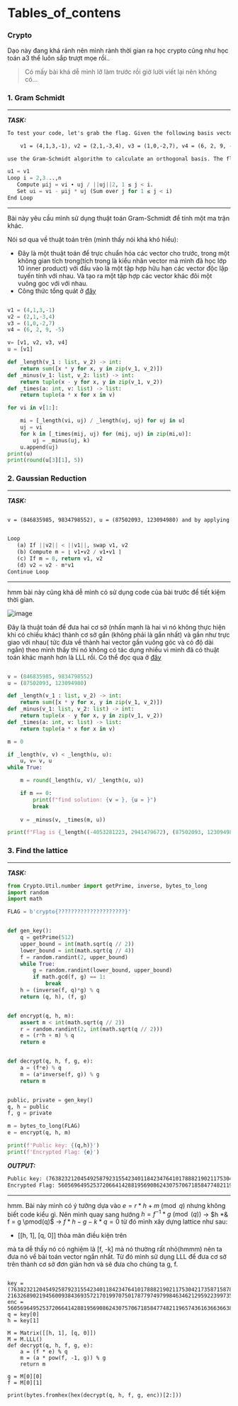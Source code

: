 Tables_of_contens
=================

### Crypto

Dạo này đang khá rảnh nên mình rành thời gian ra học crypto cũng như học toán a3 thể luôn sắp trượt mọe rồi..
> Có mấy bài khá dễ mình lỡ làm trước rồi giờ lười viết lại nên không có...

### 1. Gram Schmidt

---
**_TASK:_**

```txt
To test your code, let's grab the flag. Given the following basis vectors:

    v1 = (4,1,3,-1), v2 = (2,1,-3,4), v3 = (1,0,-2,7), v4 = (6, 2, 9, -5),

use the Gram-Schmidt algorithm to calculate an orthogonal basis. The flag is the float value of the second component of u4 to 5 significant figures.
```

```py
u1 = v1
Loop i = 2,3...,n
   Compute μij = vi ∙ uj / ||uj||2, 1 ≤ j < i.
   Set ui = vi - μij * uj (Sum over j for 1 ≤ j < i)
End Loop
```
---

Bài này yêu cầu mình sử dụng thuật toán Gram-Schmidt để tính một ma trận khác.

Nói sơ qua về thuật toán trên (mình thấy nói khá khó hiểu):
+ Đây là một thuật toán để trực chuẩn hóa các vector cho trước, trong một không gian tích trong(tích trong là kiểu nhân vector mà mình đã học lớp 10 inner product) với đầu vào là một tập hợp hữu hạn các vector độc lập tuyến tính với nhau. Và tạo ra một tập hợp các vector khác đôi một vuông goc với  với nhau.
+ Công thức tổng quát ở [đây](https://en.wikipedia.org/wiki/Gram%E2%80%93Schmidt_process)

```py

v1 = (4,1,3,-1)
v2 = (2,1,-3,4)
v3 = (1,0,-2,7)
v4 = (6, 2, 9, -5)

v= [v1, v2, v3, v4]
u = [v1]

def _length(v_1 : list, v_2) -> int:
    return sum([x * y for x, y in zip(v_1, v_2)])
def _minus(v_1: list, v_2: list) -> int:
    return tuple(x - y for x, y in zip(v_1, v_2))
def _times(a: int, v: list) -> list:
    return tuple(a * x for x in v)

for vi in v[1:]:

    mi = [_length(vi, uj) / _length(uj, uj) for uj in u]
    uj = vi
    for k in [_times(mij, uj) for (mij, uj) in zip(mi,u)]:
        uj = _minus(uj, k)
    u.append(uj)
print(u)
print(round(u[3][1], 5))
```
### 2. Gaussian Reduction

---

**_TASK:_**

```txt

v = (846835985, 9834798552), u = (87502093, 123094980) and by applying Gauss's algorithm, find the optimal basis. The flag is the inner product of the new basis vectors.
```

```py

Loop
   (a) If ||v2|| < ||v1||, swap v1, v2
   (b) Compute m = ⌊ v1∙v2 / v1∙v1 ⌉
   (c) If m = 0, return v1, v2
   (d) v2 = v2 - m*v1
Continue Loop
```

---

hmm bài này cũng khá dễ mình có sử dụng code của bài trước để tiết kiệm thời gian.

![image](https://github.com/MinhFanBoy/CTF/assets/145200520/ab0a6855-8d36-4ed2-900f-4b6019f898d4)

Đây là thuật toán để đưa hai cơ sở (nhấn mạnh là hai vì nó không thực hiện khi có chiều khác) thành cơ sở gắn (không phải là gắn nhất) và gần như trực giao với nhau( tức đưa về thành hai vector gần vuông góc và có độ dài ngắn) theo mình thấy thì nó không có tác dụng nhiều vì mình đã có thuật toán khác mạnh hơn là LLL rồi. Có thể đọc qua ở [đây](https://en.wikipedia.org/wiki/Lattice_reduction)

```py

v = (846835985, 9834798552)
u = (87502093, 123094980)

def _length(v_1 : list, v_2) -> int:
    return sum([x * y for x, y in zip(v_1, v_2)])
def _minus(v_1: list, v_2: list) -> int:
    return tuple(x - y for x, y in zip(v_1, v_2))
def _times(a: int, v: list) -> list:
    return tuple(a * x for x in v)

m = 0

if _length(v, v) < _length(u, u):
    u, v= v, u
while True:

    m = round(_length(u, v)/ _length(u, u))

    if m == 0: 
        print(f"find solution: {v = }, {u = }")
        break
    
    v = _minus(v, _times(m, u))

print(f"Flag is {_length((-4053281223, 2941479672), (87502093, 123094980)) = }")
```
### 3. Find the lattice

---

**_TASK:_**
```py
from Crypto.Util.number import getPrime, inverse, bytes_to_long
import random
import math

FLAG = b'crypto{?????????????????????}'


def gen_key():
    q = getPrime(512)
    upper_bound = int(math.sqrt(q // 2))
    lower_bound = int(math.sqrt(q // 4))
    f = random.randint(2, upper_bound)
    while True:
        g = random.randint(lower_bound, upper_bound)
        if math.gcd(f, g) == 1:
            break
    h = (inverse(f, q)*g) % q
    return (q, h), (f, g)


def encrypt(q, h, m):
    assert m < int(math.sqrt(q // 2))
    r = random.randint(2, int(math.sqrt(q // 2)))
    e = (r*h + m) % q
    return e


def decrypt(q, h, f, g, e):
    a = (f*e) % q
    m = (a*inverse(f, g)) % g
    return m


public, private = gen_key()
q, h = public
f, g = private

m = bytes_to_long(FLAG)
e = encrypt(q, h, m)

print(f'Public key: {(q,h)}')
print(f'Encrypted Flag: {e}')
```

**_OUTPUT:_**

```txt
Public key: (7638232120454925879231554234011842347641017888219021175304217358715878636183252433454896490677496516149889316745664606749499241420160898019203925115292257, 2163268902194560093843693572170199707501787797497998463462129592239973581462651622978282637513865274199374452805292639586264791317439029535926401109074800)
Encrypted Flag: 5605696495253720664142881956908624307570671858477482119657436163663663844731169035682344974286379049123733356009125671924280312532755241162267269123486523
```

---

hmm. Bài này mình có ý tưởng dựa vào $e = r * h + m \pmod{q}$ nhưng không biết code kiểu gì.
Nên mình quay sang hướng $h = f ^ {-1} * g \pmod(q)$ $\to$ $h *& f = g \pmod(q)$ $\to$ $f * h - g - k * q = 0$ từ đó mình xây dựng lattice như sau:
+ [[h, 1], [q, 0]] thỏa mãn điều kiện trên

mà ta dễ thấy nó có nghiệm là [f, -k] mà nó thường rất nhỏ(hmmm) nên ta đưa nó về bài toán vector ngắn nhất. Từ đó mình sử dụng LLL để đưa cơ sở trên thành cơ sở đơn giản hơn và sẽ đưa cho chúng ta g, f.

```sage

key = (7638232120454925879231554234011842347641017888219021175304217358715878636183252433454896490677496516149889316745664606749499241420160898019203925115292257, 2163268902194560093843693572170199707501787797497998463462129592239973581462651622978282637513865274199374452805292639586264791317439029535926401109074800)
enc = 5605696495253720664142881956908624307570671858477482119657436163663663844731169035682344974286379049123733356009125671924280312532755241162267269123486523
q = key[0]
h = key[1]

M = Matrix([[h, 1], [q, 0]])
M = M.LLL()
def decrypt(q, h, f, g, e):
    a = (f * e) % q
    m = (a * pow(f, -1, g)) % g
    return m

g = M[0][0]
f = M[0][1]

print(bytes.fromhex(hex(decrypt(q, h, f, g, enc))[2:]))
```

